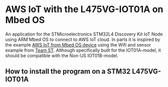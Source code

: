 # AWS IoT with the L475VG-IOT01A on Mbed OS
An application for the STMicroelectronics STM32L4 Discovery Kit IoT Node using ARM Mbed OS to connect to AWS IoT cloud. In parts it is inspired by the example [AWS IoT from Mbed OS device](https://os.mbed.com/users/coisme/notebook/aws-iot-from-mbed-os-device/) using the Wifi and sensor example from [Team ST](https://os.mbed.com/teams/ST/). Although specifically built for the IOT01A-model, it should be compatible with the Non-US IOT01B-model.

## How to install the program on a STM32 L475VG-IOT01A
